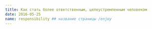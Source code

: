 ```yaml
---
title: Как стать более ответственным, целеустремленным человеком
date: 2016-05-25
name: responsibility ## название страницы /enjoy
---
```


